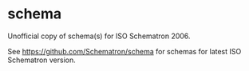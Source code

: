 # schema
Unofficial copy of schema(s) for ISO Schematron 2006.

See https://github.com/Schematron/schema for schemas for latest ISO Schematron version.
